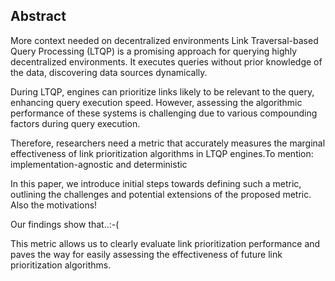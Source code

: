 ## Abstract
<!-- Context      -->
<span class="comment" data-author="RT">More context needed on decentralized environments</span>
Link Traversal-based Query Processing (LTQP) is a promising approach for querying highly decentralized environments. It executes queries without prior knowledge of the data, discovering data sources dynamically.
<!-- Need         -->
During LTQP, engines can prioritize links likely to be relevant to the query, enhancing query execution speed. 
However, assessing the algorithmic performance of these systems is challenging due to various compounding factors during query execution. 
<!-- Task         -->
Therefore, researchers need a metric that accurately measures the marginal effectiveness of link prioritization algorithms in LTQP engines.<span class="comment" data-author="RT">To mention: implementation-agnostic and deterministic</span>
<!-- Object       -->
In this paper, we introduce initial steps towards defining such a metric, outlining the challenges and potential extensions of the proposed metric. <span class="comment" data-author="RT">Also the motivations!</span>
<!-- Findings     -->
Our findings show that..<span class="comment" data-author="RT">:-(</span>
<!-- Conclusion   -->
This metric allows us to clearly evaluate link prioritization performance and paves the way for easily assessing the effectiveness of future link prioritization algorithms.
<!-- Perspectives -->

